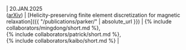 | 20.JAN.2025 <br> ([arXiv](https://doi.org/10.48550/arXiv.2501.11654)) | [Helicity-preserving finite element discretization for magnetic relaxation]({{ "/publications/parker/" | absolute_url }}) | {% include collaborators/mingdong/short.md %}, <br> {% include collaborators/patrick/short.md %}, <br> {% include collaborators/kaibo/short.md %} |